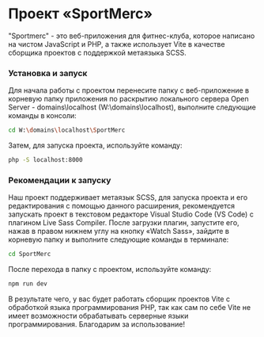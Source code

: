 # Проект «SportMerc»

"Sportmerc" - это веб-приложения для фитнес-клуба, которое написано на чистом JavaScript и PHP, а также использует Vite в качестве сборщика проектов с поддержкой метаязыка SCSS.

### Установка и запуск

Для начала работы с проектом перенесите папку с веб-приложение в корневую папку приложения по раскрытию локального сервера Open Server - domains\localhost (W:\domains\localhost), выполните следующие команды в консоли:

```sh
cd W:\domains\localhost\SportMerc
```

Затем, для запуска проекта, используйте команду:

```sh
php -S localhost:8000
```

### Рекомендации к запуску

Наш проект поддерживает метаязык SCSS, для запуска проекта и его редактирования с помощью данного расширения, рекомендуется запускать проект в текстовом редакторе Visual Studio Code (VS Code) с плагином Live Sass Compiler. После загрузки плагин, запустите его, нажав в правом нижнем углу на кнопку «Watch Sass», зайдите в корневую папку и выполните следующие команды в терминале:

```sh
cd SportMerc
```
После перехода в папку с проектом, используйте команду:

```sh
npm run dev
```

В результате чего, у вас будет работать сборщик проектов Vite с обработкой языка программирования PHP, так как сам по себе Vite не имеет возможности обрабатывать серверные языки программирования. Благодарим за использование!